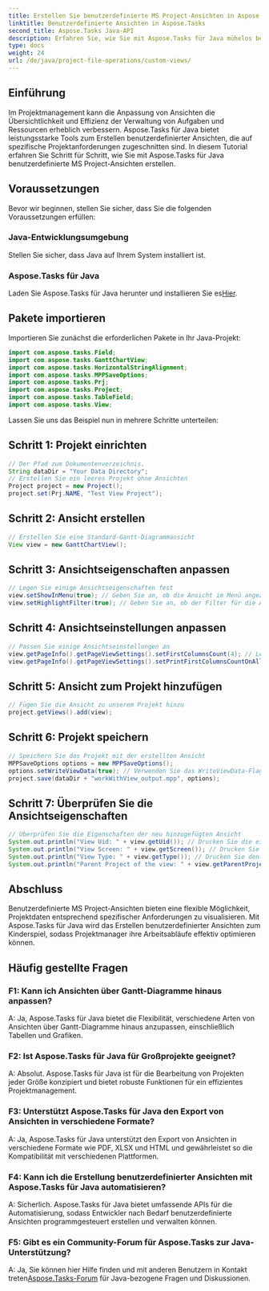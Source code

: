 ```yaml
---
title: Erstellen Sie benutzerdefinierte MS Project-Ansichten in Aspose.Tasks
linktitle: Benutzerdefinierte Ansichten in Aspose.Tasks
second_title: Aspose.Tasks Java-API
description: Erfahren Sie, wie Sie mit Aspose.Tasks für Java mühelos benutzerdefinierte MS Project-Ansichten erstellen. Steigern Sie die Effizienz des Projektmanagements mit maßgeschneiderten Ansichten.
type: docs
weight: 24
url: /de/java/project-file-operations/custom-views/
---
```

## Einführung
Im Projektmanagement kann die Anpassung von Ansichten die Übersichtlichkeit und Effizienz der Verwaltung von Aufgaben und Ressourcen erheblich verbessern. Aspose.Tasks für Java bietet leistungsstarke Tools zum Erstellen benutzerdefinierter Ansichten, die auf spezifische Projektanforderungen zugeschnitten sind. In diesem Tutorial erfahren Sie Schritt für Schritt, wie Sie mit Aspose.Tasks für Java benutzerdefinierte MS Project-Ansichten erstellen.
## Voraussetzungen
Bevor wir beginnen, stellen Sie sicher, dass Sie die folgenden Voraussetzungen erfüllen:
### Java-Entwicklungsumgebung
Stellen Sie sicher, dass Java auf Ihrem System installiert ist.
### Aspose.Tasks für Java
 Laden Sie Aspose.Tasks für Java herunter und installieren Sie es[Hier](https://releases.aspose.com/tasks/java/).
## Pakete importieren
Importieren Sie zunächst die erforderlichen Pakete in Ihr Java-Projekt:
```java
import com.aspose.tasks.Field;
import com.aspose.tasks.GanttChartView;
import com.aspose.tasks.HorizontalStringAlignment;
import com.aspose.tasks.MPPSaveOptions;
import com.aspose.tasks.Prj;
import com.aspose.tasks.Project;
import com.aspose.tasks.TableField;
import com.aspose.tasks.View;
```
Lassen Sie uns das Beispiel nun in mehrere Schritte unterteilen:
## Schritt 1: Projekt einrichten
```java
// Der Pfad zum Dokumentenverzeichnis.
String dataDir = "Your Data Directory";
// Erstellen Sie ein leeres Projekt ohne Ansichten
Project project = new Project();
project.set(Prj.NAME, "Test View Project");
```
## Schritt 2: Ansicht erstellen
```java
// Erstellen Sie eine Standard-Gantt-Diagrammansicht
View view = new GanttChartView();
```
## Schritt 3: Ansichtseigenschaften anpassen
```java
// Legen Sie einige Ansichtseigenschaften fest
view.setShowInMenu(true); // Geben Sie an, ob die Ansicht im Menü angezeigt werden soll
view.setHighlightFilter(true); // Geben Sie an, ob der Filter für die Ansicht hervorgehoben werden soll
```
## Schritt 4: Ansichtseinstellungen anpassen
```java
// Passen Sie einige Ansichtseinstellungen an
view.getPageInfo().getPageViewSettings().setFirstColumnsCount(4); // Legen Sie die Anzahl der ersten Spalten fest, die auf allen Seiten gedruckt werden sollen
view.getPageInfo().getPageViewSettings().setPrintFirstColumnsCountOnAllPages(true); // Geben Sie an, ob die angegebene Anzahl der ersten Spalten auf allen Seiten gedruckt werden soll
```
## Schritt 5: Ansicht zum Projekt hinzufügen
```java
// Fügen Sie die Ansicht zu unserem Projekt hinzu
project.getViews().add(view);
```
## Schritt 6: Projekt speichern
```java
// Speichern Sie das Projekt mit der erstellten Ansicht
MPPSaveOptions options = new MPPSaveOptions();
options.setWriteViewData(true); // Verwenden Sie das WriteViewData-Flag, um Änderungen an project.Views beizubehalten
project.save(dataDir + "workWithView_output.mpp", options);
```
## Schritt 7: Überprüfen Sie die Ansichtseigenschaften
```java
// Überprüfen Sie die Eigenschaften der neu hinzugefügten Ansicht
System.out.println("View Uid: " + view.getUid()); // Drucken Sie die eindeutige Kennung der Ansicht
System.out.println("View Screen: " + view.getScreen()); // Drucken Sie den Bildschirmtyp für die Ansicht
System.out.println("View Type: " + view.getType()); // Drucken Sie den Typ der Ansicht
System.out.println("Parent Project of the view: " + view.getParentProject().get(Prj.NAME)); // Drucken Sie das übergeordnete Projekt der Ansicht
```
## Abschluss
Benutzerdefinierte MS Project-Ansichten bieten eine flexible Möglichkeit, Projektdaten entsprechend spezifischer Anforderungen zu visualisieren. Mit Aspose.Tasks für Java wird das Erstellen benutzerdefinierter Ansichten zum Kinderspiel, sodass Projektmanager ihre Arbeitsabläufe effektiv optimieren können.
## Häufig gestellte Fragen
### F1: Kann ich Ansichten über Gantt-Diagramme hinaus anpassen?
A: Ja, Aspose.Tasks für Java bietet die Flexibilität, verschiedene Arten von Ansichten über Gantt-Diagramme hinaus anzupassen, einschließlich Tabellen und Grafiken.
### F2: Ist Aspose.Tasks für Java für Großprojekte geeignet?
A: Absolut. Aspose.Tasks für Java ist für die Bearbeitung von Projekten jeder Größe konzipiert und bietet robuste Funktionen für ein effizientes Projektmanagement.
### F3: Unterstützt Aspose.Tasks für Java den Export von Ansichten in verschiedene Formate?
A: Ja, Aspose.Tasks für Java unterstützt den Export von Ansichten in verschiedene Formate wie PDF, XLSX und HTML und gewährleistet so die Kompatibilität mit verschiedenen Plattformen.
### F4: Kann ich die Erstellung benutzerdefinierter Ansichten mit Aspose.Tasks für Java automatisieren?
A: Sicherlich. Aspose.Tasks für Java bietet umfassende APIs für die Automatisierung, sodass Entwickler nach Bedarf benutzerdefinierte Ansichten programmgesteuert erstellen und verwalten können.
### F5: Gibt es ein Community-Forum für Aspose.Tasks zur Java-Unterstützung?
 A: Ja, Sie können hier Hilfe finden und mit anderen Benutzern in Kontakt treten[Aspose.Tasks-Forum](https://forum.aspose.com/c/tasks/15) für Java-bezogene Fragen und Diskussionen.